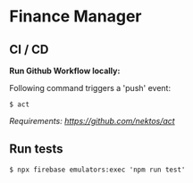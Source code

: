 # Finance Manager

## CI / CD
**Run Github Workflow locally:**

Following command triggers a 'push' event:
```shell script
$ act 
```
*Requirements:
https://github.com/nektos/act*

## Run tests
```shell script
$ npx firebase emulators:exec 'npm run test'
```
